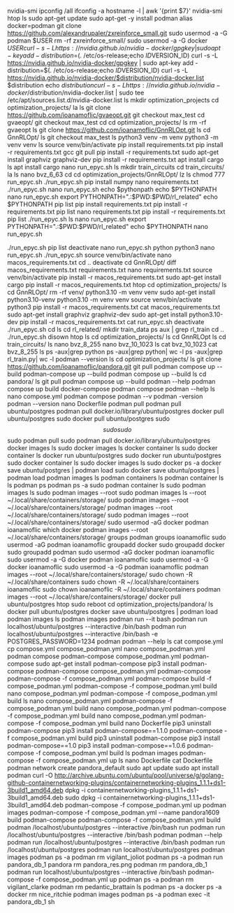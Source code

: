 nvidia-smi
ipconfig /all
ifconfig -a
hostname -l | awk '{print $7}'
nvidia-smi
htop
ls
sudo apt-get update
sudo apt-get -y install podman
alias docker=podman
git clone https://github.com/alexandrupaler/zxreinforce_small.git
sudo usermod -a -G podman $USER
rm -rf zxreinforce_small/
sudo usermod -a -G docker $USER
curl -s -L https://nvidia.github.io/nvidia-docker/gpgkey |   sudo apt-key add -distribution=$(. /etc/os-release;echo $ID$VERSION_ID)
curl -s -L https://nvidia.github.io/nvidia-docker/gpgkey |   sudo apt-key add -distribution=$(. /etc/os-release;echo $ID$VERSION_ID)
curl -s -L https://nvidia.github.io/nvidia-docker/$distribution/nvidia-docker.list
$distribution
echo $distribution
curl -s -L https://nvidia.github.io/nvidia-docker/$distribution/nvidia-docker.list | sudo tee /etc/apt/sources.list.d/nvidia-docker.list
ls
mkdir optimization_projects
cd optimization_projects/
la
ls
git clone https://github.com/ioanamoflic/gvaeopt.git
git checkout max_test
cd gvaeopt/
git checkout max_test
cd 
cd optimization_projects/
ls
rm -rf gvaeopt
ls
git clone https://github.com/ioanamoflic/GnnRLOpt.git
ls
cd GnnRLOpt/
ls
git checkout max_test
ls
python3 venv -m venv
python3 -m venv venv
ls
source venv/bin/activate
pip install requirements.txt 
pip install -r requirements.txt 
gcc
git pull
pip install -r requirements.txt 
sudo apt-get install graphviz graphviz-dev
pip install -r requirements.txt 
apt install cargo
ls
apt install cargo
nano run_epyc.sh
ls
mkdir train_circuits
cd train_circuits/
la
ls
nano bvz_6_63
cd
cd optimization_projects/GnnRLOpt/
lz
ls
chmod 777 run_epyc.sh 
./run_epyc.sh
pip install numpy
nano requirements.txt 
./run_epyc.sh
nano run_epyc.sh 
echo $pythonpath
echo $PYTHONPATH
nano run_epyc.sh 
export PYTHONPATH=".:$PWD:$PWD/rl_related"
echo $PYTHONPATH
pip list
pip install requirements.txt 
pip install -r requirements.txt 
pip list
nano requirements.txt 
pip install -r requirements.txt 
pip list
./run_epyc.sh
ls
nano run_epyc.sh
export PYTHONPATH=".:$PWD:$PWD/rl_related"
echo $PYTHONPATH
nano run_epyc.sh

./run_epyc.sh
pip list
deactivate
nano run_epyc.sh 
python
python3
nano run_epyc.sh 
./run_epyc.sh
source venv/bin/activate
nano macos_requirements.txt 
cd ..
deactivate
cd GnnRLOpt/
diff macos_requirements.txt requirements.txt 
nano requirements.txt 
source venv/bin/activate
pip install -r macos_requirements.txt 
sudo apt-get install cargo
pip install -r macos_requirements.txt 
htop
cd optimization_projects/
ls
cd GnnRLOpt/
rm -rf venv/
python3.10 -m venv venv
sudo apt-get install python3.10-venv
python3.10 -m venv venv
source venv/bin/activate
python3
pip install -r macos_requirements.txt 
cat macos_requirements.txt 
sudo apt-get install graphviz graphviz-dev
sudo apt-get install python3.10-dev
pip install -r macos_requirements.txt 
cat run_epyc.sh 
deactivate
./run_epyc.sh 
cd ls
cd rl_related/
mkdir train_data
ps aux | grep rl_train
cd ..
./run_epyc.sh 
disown
htop
ls
cd optimization_projects/
ls
cd GnnRLOpt
ls
cd train_circuits/
ls
nano bvz_8_255
nano bvz_10_1023
ls
cat bvz_10_1023 
cat bvz_8_255 
ls
ps -aux|grep python
ps -aux|grep python| wc -l
ps -aux|grep rl_train.py| wc -l
podman --version
ls
cd optimization_projects/
ls
git clone https://github.com/ioanamoflic/pandora.git
git pull
podman compose up --build
podman-compose up --build
podman compose up --build
ls
cd pandora/
ls
git pull
podman compose up --build
podman --help
podman compose up build
docker-compose
podman compose
podman --help
ls
nano compose.yml 
podman compose
podman --v
podman -version
podman --version
nano Dockerfile 
podman pull
podman pull ubuntu/postgres
podman pull docker.io/library/ubuntu/postgres
docker pull ubuntu/postgres
sudo docker pull ubuntu/postgres
sudo $$
sudo sudo $$
sudo podman pull 
sudo podman pull docker.io/library/ubuntu/postgres
docker images ls
sudo docker images ls
docker container ls
sudo docker container ls
docker run ubuntu/postgres
sudo docker run ubuntu/postgres
sudo docker container ls
sudo docker images ls
sudo docker ps -a
docker save ubuntu/postgres | podman load
sudo docker save ubuntu/postgres | podman load
podman images ls
podman containers ls
podman container ls
ls
podman ps
podman ps -a
sudo podman container ls
sudo podman images ls
sudo podman images --root 
sudo podman images ls --root ~/.local/share/containers/storage/
sudo podman images --root ~/.local/share/containers/storage/
podman images --root ~/.local/share/containers/storage/
sudo podman images --root ~/.local/share/containers/storage/
sudo usermod -aG docker podman ioanamoflic
which docker
podman images --root ~/.local/share/containers/storage/
groups podman
groups ioanamoflic
sudo usermod -aG podman ioanamoflic
groupadd docker
sudo groupadd docker
sudo groupadd podman
sudo usermod -aG docker podman ioanamoflic
sudo usermod -a -G docker podman ioanamoflic
sudo usermod -a -G docker ioanamoflic
sudo usermod -a -G podman ioanamoflic
podman images --root ~/.local/share/containers/storage/
sudo chown -R ~/.local/share/containers
sudo chown -R ~/.local/share/containers ioanamoflic
sudo chown ioanamoflic -R ~/.local/share/containers
podman images --root ~/.local/share/containers/storage/
docker pull ubuntu/postgres
htop
sudo reboot
cd optimization_projects/pandora/
ls
docker pull ubuntu/postgres
docker save ubuntu/postgres | podman load
podman images ls
podman images
podman run --it bash
podman run localhost/ubuntu/postgres --interactive /bin/bash
podman run localhost/ubuntu/postgres --interactive /bin/bash -e POSTGRES_PASSWORD=1234 
podman 
podman --help
ls
cat compose.yml 
cp compose.yml compose_podman.yml
nano compose_podman.yml 
podman compose
podman-compose compose_podman.yml 
podman-compose
sudo apt-get install podman-compose
pip3 install podman-compose
podman-compose compose_podman.yml 
podman-compose 
podman-compose -f compose_podman.yml 
podman-compose build -f compose_podman.yml 
podman-compose -f compose_podman.yml build
nano compose_podman.yml 
podman-compose -f compose_podman.yml build
ls
nano compose_podman.yml 
podman-compose -f compose_podman.yml build
nano compose_podman.yml 
podman-compose -f compose_podman.yml build
nano compose_podman.yml 
podman-compose -f compose_podman.yml build
nano Dockerfile 
pip3 uninstall podman-compose
pip3 install podman-compose==1.1.0
podman-compose -f compose_podman.yml build
pip3 uninstall podman-compose
pip3 install podman-compose==1.0
pip3 install podman-compose==1.0.6
podman-compose -f compose_podman.yml build
ls
podman images
podman-compose -f compose_podman.yml up
ls
nano Dockerfile 
cat Dockerfile 
podman network create pandora_default
sudo apt update
sudo apt install podman
curl -O http://archive.ubuntu.com/ubuntu/pool/universe/g/golang-github-containernetworking-plugins/containernetworking-plugins_1.1.1+ds1-3build1_amd64.deb
dpkg -i containernetworking-plugins_1.1.1+ds1-3build1_amd64.deb
sudo dpkg -i containernetworking-plugins_1.1.1+ds1-3build1_amd64.deb
podman-compose -f compose_podman.yml up
podman images
podman-compose -f compose_podman.yml --name pandora1609 build
podman-compose
podman-compose -f compose_podman.yml build
podman /localhost/ubuntu/postgres --interactive /bin/bash run
podman run /localhost/ubuntu/postgres --interactive /bin/bash
podman
podman --help
podman run /localhost/ubuntu/postgres --interactive /bin/bash
podman run /localhost/ubuntu/postgres
podman run localhost/ubuntu/postgres
podman images
podman ps -a
podman rm vigilant_joliot 
podman ps -a
podman run pandora_db_1
pandora rm pandora_res.png 
podman rm pandora_db_1 
podman run localhost/ubuntu/postgres --interactive /bin/bash
podman-compose -f compose_podman.yml up
podman ps -a
podman rm vigilant_clarke 
podman rm pedantic_brattain 
ls
podman ps -a
docker ps -a
docker rm nice_ritchie
podman images
podman ps -a
podman exec -it pandora_db_1 sh
